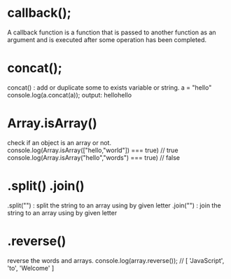 # callback();
A callback function is a function that is passed to another function as an argument and is executed after some operation has been completed.
# concat();
concat() : add or duplicate some to exists variable or string.
a = "hello"
console.log(a.concat(a));  output: hellohello
# Array.isArray()
check if an object is an array or not.
console.log(Array.isArray(["hello,"world"]) === true)  // true
console.log(Array.isArray("hello","words") === true)   // false
# .split()  .join()
.split("") : split the string to an array using by given letter
.join("") : join the string to an array using by given letter
# .reverse()
reverse the words and arrays.
console.log(array.reverse());   // [ 'JavaScript', 'to', 'Welcome' ]